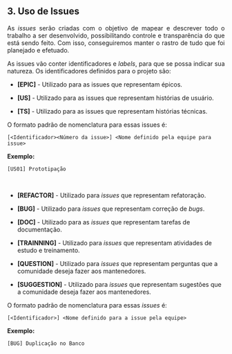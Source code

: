 ## 3. Uso de Issues


<p align = "justify">As <i>issues</i> serão criadas com o objetivo de mapear e descrever todo o trabalho a ser desenvolvido, possibilitando controle e transparência do que está sendo feito. Com isso, conseguiremos manter o rastro de tudo que foi planejado e efetuado.</p>

<p align = "justify">As issues vão conter identificadores e <i>labels</i>, para que se possa indicar sua natureza. Os identificadores definidos para o projeto são:</p>

* **[EPIC]** - Utilizado para as issues que representam épicos.

* **[US]** - Utilizado para as issues que representam histórias de usuário.  

* **[TS]** - Utilizado para as issues que representam histórias técnicas.

<p align = "justify"> O formato padrão de nomenclatura para essas issues é: </p>  

``` [<Identificador><Número da issue>] <Nome definido pela equipe para issue> ```

**Exemplo:**

```[US01] Prototipação```

<br>

* **[REFACTOR]** - Utilizado para <i>issues</i> que representam refatoração.  

* **[BUG]** - Utilizado para <i>issues</i> que representam correção de <i>bugs</i>.

* **[DOC]** - Utilizado para as <i>issues</i> que representam tarefas de documentação.

* **[TRAINNING]** - Utilizado para <i>issues</i> que representam atividades de estudo e treinamento.  

* **[QUESTION]** - Utilizado para <i>issues</i> que representam perguntas que a comunidade deseja fazer aos mantenedores.

* **[SUGGESTION]** - Utilizado para <i>issues</i> que representam sugestões que a comunidade deseja fazer aos mantenedores.

<p align = "justify"> O formato padrão de nomenclatura para essas <i>issues</i> é: </p>

``` [<Identificador>] <Nome definido para a issue pela equipe> ```

**Exemplo:**

```[BUG] Duplicação no Banco```
